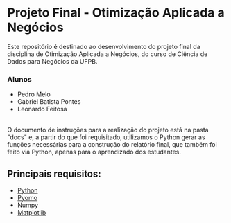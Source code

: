 # Projeto Final - Otimização Aplicada a Negócios

Este repositório é destinado ao desenvolvimento do projeto final da disciplina de Otimização Aplicada a Negócios, do curso de Ciência de Dados para Negócios da UFPB. 

### Alunos
- Pedro Melo
- Gabriel Batista Pontes
- Leonardo Feitosa

<br>
O documento de instruções para a realização do projeto está na pasta "docs" e, a partir do que foi requisitado, utilizamos o Python gerar as funções necessárias para a construção do relatório final, que também foi feito via Python, apenas para o aprendizado dos estudantes.
<br>

## Principais requisitos:

- [Python](https://docs.python.org/3/)
- [Pyomo](https://pyomo.readthedocs.io/en/stable/)
- [Numpy](https://numpy.org/doc/)
- [Matplotlib](https://matplotlib.org/stable/index.html)